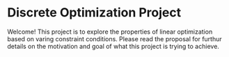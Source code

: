 # Discrete Optimization Project

Welcome! This project is to explore the properties of linear optimization based on varing constraint conditions. 
Please read the proposal for furthur details on the motivation and goal of what this project is trying to achieve.
